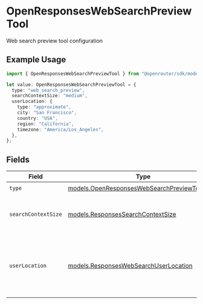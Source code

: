 # OpenResponsesWebSearchPreviewTool

Web search preview tool configuration

## Example Usage

```typescript
import { OpenResponsesWebSearchPreviewTool } from "@openrouter/sdk/models";

let value: OpenResponsesWebSearchPreviewTool = {
  type: "web_search_preview",
  searchContextSize: "medium",
  userLocation: {
    type: "approximate",
    city: "San Francisco",
    country: "USA",
    region: "California",
    timezone: "America/Los_Angeles",
  },
};
```

## Fields

| Field                                                                                                                           | Type                                                                                                                            | Required                                                                                                                        | Description                                                                                                                     | Example                                                                                                                         |
| ------------------------------------------------------------------------------------------------------------------------------- | ------------------------------------------------------------------------------------------------------------------------------- | ------------------------------------------------------------------------------------------------------------------------------- | ------------------------------------------------------------------------------------------------------------------------------- | ------------------------------------------------------------------------------------------------------------------------------- |
| `type`                                                                                                                          | [models.OpenResponsesWebSearchPreviewToolType](../models/openresponseswebsearchpreviewtooltype.md)                              | :heavy_check_mark:                                                                                                              | N/A                                                                                                                             |                                                                                                                                 |
| `searchContextSize`                                                                                                             | [models.ResponsesSearchContextSize](../models/responsessearchcontextsize.md)                                                    | :heavy_minus_sign:                                                                                                              | Size of the search context for web search tools                                                                                 | medium                                                                                                                          |
| `userLocation`                                                                                                                  | [models.ResponsesWebSearchUserLocation](../models/responseswebsearchuserlocation.md)                                            | :heavy_minus_sign:                                                                                                              | User location information for web search                                                                                        | {<br/>"type": "approximate",<br/>"city": "San Francisco",<br/>"country": "USA",<br/>"region": "California",<br/>"timezone": "America/Los_Angeles"<br/>} |